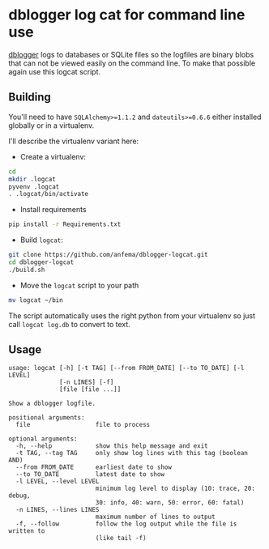 # dblogger log cat for command line use

[dblogger](https://github.com/anfema/dblogger) logs to databases or SQLite files so the logfiles are binary blobs that can not be viewed easily on the command line. To make that possible again use this logcat script.

## Building

You'll need to have `SQLAlchemy>=1.1.2` and `dateutils>=0.6.6` either installed globally or in a virtualenv.

I'll describe the virtualenv variant here:

- Create a virtualenv:

```bash
cd
mkdir .logcat
pyvenv .logcat
. .logcat/bin/activate
```

- Install requirements

```bash
pip install -r Requirements.txt
```

- Build `logcat`:

```bash
git clone https://github.com/anfema/dblogger-logcat.git
cd dblogger-logcat
./build.sh
```

- Move the `logcat` script to your path

```bash
mv logcat ~/bin
```

The script automatically uses the right python from your virtualenv so just call `logcat log.db` to convert to text.

## Usage

```plain
usage: logcat [-h] [-t TAG] [--from FROM_DATE] [--to TO_DATE] [-l LEVEL]
              [-n LINES] [-f]
              [file [file ...]]

Show a dblogger logfile.

positional arguments:
  file                  file to process

optional arguments:
  -h, --help            show this help message and exit
  -t TAG, --tag TAG     only show log lines with this tag (boolean AND)
  --from FROM_DATE      earliest date to show
  --to TO_DATE          latest date to show
  -l LEVEL, --level LEVEL
                        minimum log level to display (10: trace, 20: debug,
                        30: info, 40: warn, 50: error, 60: fatal)
  -n LINES, --lines LINES
                        maximum number of lines to output
  -f, --follow          follow the log output while the file is written to
                        (like tail -f)
```
